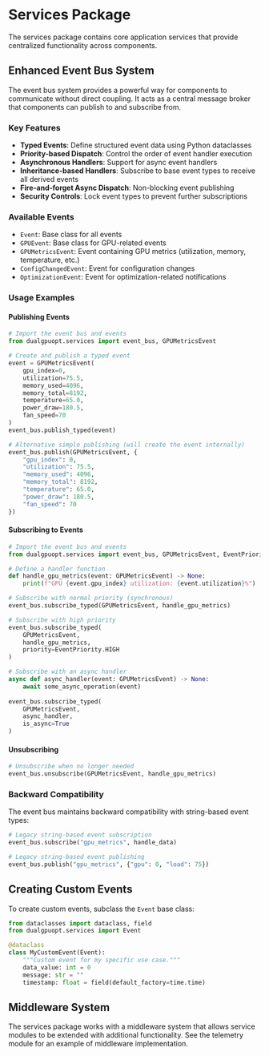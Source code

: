 # Services Package

The services package contains core application services that provide centralized functionality across components.

## Enhanced Event Bus System

The event bus system provides a powerful way for components to communicate without direct coupling. It acts as a central message broker that components can publish to and subscribe from.

### Key Features

- **Typed Events**: Define structured event data using Python dataclasses
- **Priority-based Dispatch**: Control the order of event handler execution
- **Asynchronous Handlers**: Support for async event handlers
- **Inheritance-based Handlers**: Subscribe to base event types to receive all derived events
- **Fire-and-forget Async Dispatch**: Non-blocking event publishing
- **Security Controls**: Lock event types to prevent further subscriptions

### Available Events

- `Event`: Base class for all events
- `GPUEvent`: Base class for GPU-related events
- `GPUMetricsEvent`: Event containing GPU metrics (utilization, memory, temperature, etc.)
- `ConfigChangedEvent`: Event for configuration changes
- `OptimizationEvent`: Event for optimization-related notifications

### Usage Examples

#### Publishing Events

```python
# Import the event bus and events
from dualgpuopt.services import event_bus, GPUMetricsEvent

# Create and publish a typed event
event = GPUMetricsEvent(
    gpu_index=0,
    utilization=75.5,
    memory_used=4096,
    memory_total=8192,
    temperature=65.0,
    power_draw=180.5,
    fan_speed=70
)
event_bus.publish_typed(event)

# Alternative simple publishing (will create the event internally)
event_bus.publish(GPUMetricsEvent, {
    "gpu_index": 0,
    "utilization": 75.5,
    "memory_used": 4096,
    "memory_total": 8192,
    "temperature": 65.0,
    "power_draw": 180.5,
    "fan_speed": 70
})
```

#### Subscribing to Events

```python
# Import the event bus and events
from dualgpuopt.services import event_bus, GPUMetricsEvent, EventPriority

# Define a handler function
def handle_gpu_metrics(event: GPUMetricsEvent) -> None:
    print(f"GPU {event.gpu_index} utilization: {event.utilization}%")

# Subscribe with normal priority (synchronous)
event_bus.subscribe_typed(GPUMetricsEvent, handle_gpu_metrics)

# Subscribe with high priority
event_bus.subscribe_typed(
    GPUMetricsEvent, 
    handle_gpu_metrics,
    priority=EventPriority.HIGH
)

# Subscribe with an async handler
async def async_handler(event: GPUMetricsEvent) -> None:
    await some_async_operation(event)
    
event_bus.subscribe_typed(
    GPUMetricsEvent,
    async_handler,
    is_async=True
)
```

#### Unsubscribing

```python
# Unsubscribe when no longer needed
event_bus.unsubscribe(GPUMetricsEvent, handle_gpu_metrics)
```

### Backward Compatibility

The event bus maintains backward compatibility with string-based event types:

```python
# Legacy string-based event subscription
event_bus.subscribe("gpu_metrics", handle_data)

# Legacy string-based event publishing
event_bus.publish("gpu_metrics", {"gpu": 0, "load": 75})
```

## Creating Custom Events

To create custom events, subclass the `Event` base class:

```python
from dataclasses import dataclass, field
from dualgpuopt.services import Event

@dataclass
class MyCustomEvent(Event):
    """Custom event for my specific use case."""
    data_value: int = 0
    message: str = ""
    timestamp: float = field(default_factory=time.time)
```

## Middleware System

The services package works with a middleware system that allows service modules to be extended with additional functionality. See the telemetry module for an example of middleware implementation. 